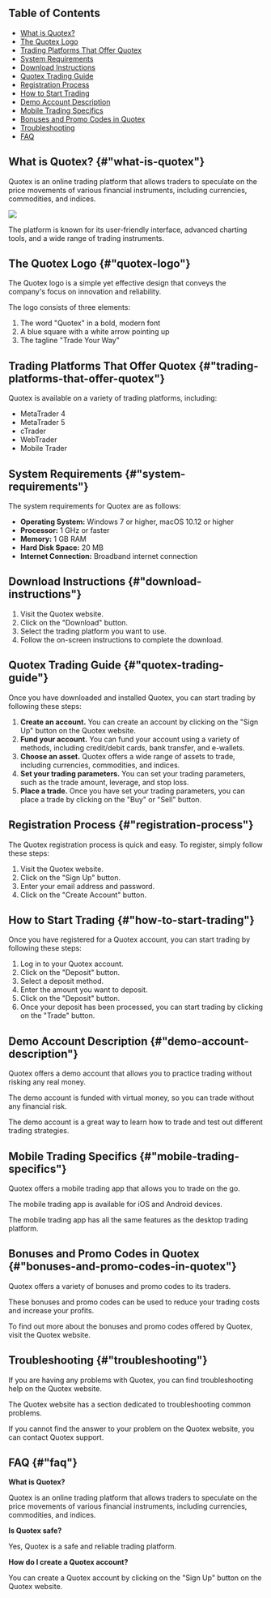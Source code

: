 ## Table of Contents

-   [What is Quotex?](\%22#what-is-quotex\%22)
-   [The Quotex Logo](\%22#quotex-logo\%22)
-   [Trading Platforms That Offer
    Quotex](\%22#trading-platforms-that-offer-quotex\%22)
-   [System Requirements](\%22#system-requirements\%22)
-   [Download Instructions](\%22#download-instructions\%22)
-   [Quotex Trading Guide](\%22#quotex-trading-guide\%22)
-   [Registration Process](\%22#registration-process\%22)
-   [How to Start Trading](\%22#how-to-start-trading\%22)
-   [Demo Account Description](\%22#demo-account-description\%22)
-   [Mobile Trading Specifics](\%22#mobile-trading-specifics\%22)
-   [Bonuses and Promo Codes in
    Quotex](\%22#bonuses-and-promo-codes-in-quotex\%22)
-   [Troubleshooting](\%22#troubleshooting\%22)
-   [FAQ](\%22#faq\%22)

## What is Quotex? {#"what-is-quotex"}

Quotex is an online trading platform that allows traders to speculate on
the price movements of various financial instruments, including
currencies, commodities, and indices.

[![](https://static.quotex.io/files/4_en/300_250.jpg)](https://traff.sbs/brokerqxlid)

The platform is known for its user-friendly interface, advanced charting
tools, and a wide range of trading instruments.

## The Quotex Logo {#"quotex-logo"}

The Quotex logo is a simple yet effective design that conveys the
company\'s focus on innovation and reliability.

The logo consists of three elements:

1.  The word "Quotex" in a bold, modern font
2.  A blue square with a white arrow pointing up
3.  The tagline "Trade Your Way"

## Trading Platforms That Offer Quotex {#"trading-platforms-that-offer-quotex"}

Quotex is available on a variety of trading platforms, including:

-   MetaTrader 4
-   MetaTrader 5
-   cTrader
-   WebTrader
-   Mobile Trader

## System Requirements {#"system-requirements"}

The system requirements for Quotex are as follows:

-   **Operating System:** Windows 7 or higher, macOS 10.12 or higher
-   **Processor:** 1 GHz or faster
-   **Memory:** 1 GB RAM
-   **Hard Disk Space:** 20 MB
-   **Internet Connection:** Broadband internet connection

## Download Instructions {#"download-instructions"}

1.  Visit the Quotex website.
2.  Click on the "Download" button.
3.  Select the trading platform you want to use.
4.  Follow the on-screen instructions to complete the download.

## Quotex Trading Guide {#"quotex-trading-guide"}

Once you have downloaded and installed Quotex, you can start trading by
following these steps:

1.  **Create an account.** You can create an account by clicking on the
    "Sign Up" button on the Quotex website.
2.  **Fund your account.** You can fund your account using a variety of
    methods, including credit/debit cards, bank transfer, and e-wallets.
3.  **Choose an asset.** Quotex offers a wide range of assets to trade,
    including currencies, commodities, and indices.
4.  **Set your trading parameters.** You can set your trading
    parameters, such as the trade amount, leverage, and stop loss.
5.  **Place a trade.** Once you have set your trading parameters, you
    can place a trade by clicking on the "Buy" or "Sell"
    button.

## Registration Process {#"registration-process"}

The Quotex registration process is quick and easy. To register, simply
follow these steps:

1.  Visit the Quotex website.
2.  Click on the "Sign Up" button.
3.  Enter your email address and password.
4.  Click on the "Create Account" button.

## How to Start Trading {#"how-to-start-trading"}

Once you have registered for a Quotex account, you can start trading by
following these steps:

1.  Log in to your Quotex account.
2.  Click on the "Deposit" button.
3.  Select a deposit method.
4.  Enter the amount you want to deposit.
5.  Click on the "Deposit" button.
6.  Once your deposit has been processed, you can start trading by
    clicking on the "Trade" button.

## Demo Account Description {#"demo-account-description"}

Quotex offers a demo account that allows you to practice trading without
risking any real money.

The demo account is funded with virtual money, so you can trade without
any financial risk.

The demo account is a great way to learn how to trade and test out
different trading strategies.

## Mobile Trading Specifics {#"mobile-trading-specifics"}

Quotex offers a mobile trading app that allows you to trade on the go.

The mobile trading app is available for iOS and Android devices.

The mobile trading app has all the same features as the desktop trading
platform.

## Bonuses and Promo Codes in Quotex {#"bonuses-and-promo-codes-in-quotex"}

Quotex offers a variety of bonuses and promo codes to its traders.

These bonuses and promo codes can be used to reduce your trading costs
and increase your profits.

To find out more about the bonuses and promo codes offered by Quotex,
visit the Quotex website.

## Troubleshooting {#"troubleshooting"}

If you are having any problems with Quotex, you can find troubleshooting
help on the Quotex website.

The Quotex website has a section dedicated to troubleshooting common
problems.

If you cannot find the answer to your problem on the Quotex website, you
can contact Quotex support.

## FAQ {#"faq"}

**What is Quotex?**

Quotex is an online trading platform that allows traders to speculate on
the price movements of various financial instruments, including
currencies, commodities, and indices.

**Is Quotex safe?**

Yes, Quotex is a safe and reliable trading platform.

**How do I create a Quotex account?**

You can create a Quotex account by clicking on the "Sign Up"
button on the Quotex website.

